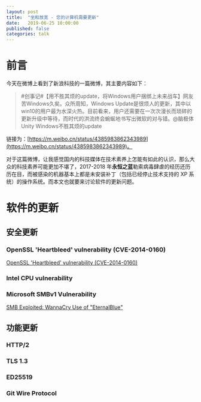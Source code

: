 ```yaml
---
layout: post
title:  "坐和放宽 - 您的计算机需要更新"
date:   2019-06-25 10:00:00
published: false
categories: talk
---
```


# 前言

今天在微博上看到了新浪科技的一篇微博，其主要内容如下：

>#创事记#【用不胜其烦的update，将Windows用户捆绑上未来战车】网友苦Windows久矣。众所周知，Windows Update是很烦人的更新，其中以win10的用户最为水深火热。目前看来，用户还需要在一次次漫长而琐碎的更新升级中等待，而时代的洪流终会蜿蜒地书写出微软的对与错。@脑极体Unity Windows不胜其烦的update

链接为：[https://m.weibo.cn/status/4385983862343989](https://m.weibo.cn/status/4385983862343989)。

对于这篇微博，让我感觉国内的科技媒体在技术素养上怎能有如此的认识，那么大众的科技素养可能更加不堪了，2017-2018 年**永恒之蓝**勒索病毒肆虐的经历还历历在目，而被感染的机器基本上都是未安装补丁（包括已经停止技术支持的 XP 系统）的操作系统。而本文也就要来讨论软件的更新问题。

# 软件的更新

## 安全更新

### OpenSSL 'Heartbleed' vulnerability (CVE-2014-0160)

[OpenSSL 'Heartbleed' vulnerability (CVE-2014-0160)](https://www.us-cert.gov/ncas/alerts/TA14-098A)

### Intel CPU vulnerability

### Microsoft SMBv1 Vulnerability

[SMB Exploited: WannaCry Use of "EternalBlue"](https://www.fireeye.com/blog/threat-research/2017/05/smb-exploited-wannacry-use-of-eternalblue.html)

## 功能更新

### HTTP/2

### TLS 1.3

### ED25519

### Git Wire Protocol
